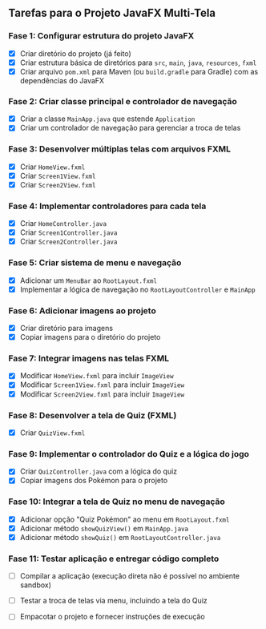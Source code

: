 ## Tarefas para o Projeto JavaFX Multi-Tela

### Fase 1: Configurar estrutura do projeto JavaFX
- [x] Criar diretório do projeto (já feito)
- [x] Criar estrutura básica de diretórios para `src`, `main`, `java`, `resources`, `fxml`
- [x] Criar arquivo `pom.xml` para Maven (ou `build.gradle` para Gradle) com as dependências do JavaFX

### Fase 2: Criar classe principal e controlador de navegação
- [x] Criar a classe `MainApp.java` que estende `Application`
- [x] Criar um controlador de navegação para gerenciar a troca de telas

### Fase 3: Desenvolver múltiplas telas com arquivos FXML
- [x] Criar `HomeView.fxml`
- [x] Criar `Screen1View.fxml`
- [x] Criar `Screen2View.fxml`

### Fase 4: Implementar controladores para cada tela
- [x] Criar `HomeController.java`
- [x] Criar `Screen1Controller.java`
- [x] Criar `Screen2Controller.java`

### Fase 5: Criar sistema de menu e navegação
- [x] Adicionar um `MenuBar` ao `RootLayout.fxml`
- [x] Implementar a lógica de navegação no `RootLayoutController` e `MainApp`

### Fase 6: Adicionar imagens ao projeto
- [x] Criar diretório para imagens
- [x] Copiar imagens para o diretório do projeto

### Fase 7: Integrar imagens nas telas FXML
- [x] Modificar `HomeView.fxml` para incluir `ImageView`
- [x] Modificar `Screen1View.fxml` para incluir `ImageView`
- [x] Modificar `Screen2View.fxml` para incluir `ImageView`

### Fase 8: Desenvolver a tela de Quiz (FXML)
- [x] Criar `QuizView.fxml`

### Fase 9: Implementar o controlador do Quiz e a lógica do jogo
- [x] Criar `QuizController.java` com a lógica do quiz
- [x] Copiar imagens dos Pokémon para o projeto

### Fase 10: Integrar a tela de Quiz no menu de navegação
- [x] Adicionar opção "Quiz Pokémon" ao menu em `RootLayout.fxml`
- [x] Adicionar método `showQuizView()` em `MainApp.java`
- [x] Adicionar método `showQuiz()` em `RootLayoutController.java`

### Fase 11: Testar aplicação e entregar código completo
- [ ] Compilar a aplicação (execução direta não é possível no ambiente sandbox)
- [ ] Testar a troca de telas via menu, incluindo a tela do Quiz
- [ ] Empacotar o projeto e fornecer instruções de execução

